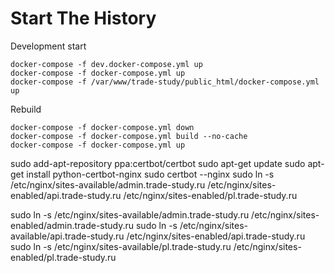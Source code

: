 # Start The History

Development start

    docker-compose -f dev.docker-compose.yml up
    docker-compose -f docker-compose.yml up
    docker-compose -f /var/www/trade-study/public_html/docker-compose.yml up

Rebuild

    docker-compose -f docker-compose.yml down
    docker-compose -f docker-compose.yml build --no-cache
    docker-compose -f docker-compose.yml up


sudo add-apt-repository ppa:certbot/certbot
sudo apt-get update
sudo apt-get install python-certbot-nginx
sudo certbot --nginx
sudo ln -s /etc/nginx/sites-available/admin.trade-study.ru /etc/nginx/sites-enabled/api.trade-study.ru /etc/nginx/sites-enabled/pl.trade-study.ru


sudo ln -s /etc/nginx/sites-available/admin.trade-study.ru /etc/nginx/sites-enabled/admin.trade-study.ru
sudo ln -s /etc/nginx/sites-available/api.trade-study.ru /etc/nginx/sites-enabled/api.trade-study.ru
sudo ln -s /etc/nginx/sites-available/pl.trade-study.ru /etc/nginx/sites-enabled/pl.trade-study.ru
